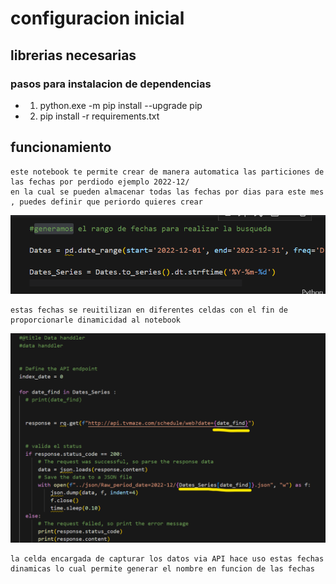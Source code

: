 
# configuracion inicial 


## librerias necesarias 

 ### pasos para instalacion de dependencias 
    
   * 1) python.exe -m pip install --upgrade pip
   * 2) pip install -r requirements.txt
 

 ## funcionamiento 

    este notebook te permite crear de manera automatica las particiones de las fechas por perdiodo ejemplo 2022-12/
    en la cual se pueden almacenar todas las fechas por dias para este mes , puedes definir que periordo quieres crear 

   ![Alt text](/img/image.png) 

    estas fechas se reuitilizan en diferentes celdas con el fin de proporcionarle dinamicidad al notebook 

   ![Alt text](/img/image-1.png)

    la celda encargada de capturar los datos via API hace uso estas fechas dinamicas lo cual permite generar el nombre en funcion de las fechas



